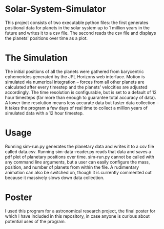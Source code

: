 # Solar-System-Simulator
This project consists of two executable python files: the first generates positional data for planets in the solar system up to 1 million years in the future and writes it to a csv file.  The second reads the csv file and displays the planets' positions over time as a plot.

# The Simulation
The initial positions of all the planets were gathered from barycentric ephemerides generated by the JPL Horizons web interface. Motion is simulated via numerical integration – forces from all other planets are calculated after every timestep and the planets' velocities are adjusted accordingly.  The time resolution is configurable, but is set to a default of 12 hour timesteps (far more than enough to guarantee total accuracy of data). A lower time resolution means less accurate data but faster data collection – it takes the program a few days of real time to collect a million years of simulated data with a 12 hour timestep.

# Usage
Running sim-run.py generates the planetary data and writes it to a csv file called data.csv.  Running sim-data-reader.py reads that data and saves a pdf plot of planetary positions over time. sim-run.py cannot be called with any command line arguments, but a user can easily configure the mass, position, and number of planets from within the file. A rudimentary animation can also be switched on, though it is currently commented out because it massively slows down data collection.

# Poster
I used this program for a astronomical research project, the final poster for which I have included in this repository, in case anyone is curious about potential uses of the program.
